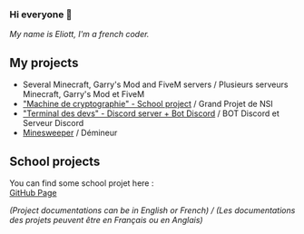 ### Hi everyone 👋

*My name is Eliott, I'm a french coder.*

## My projects

- Several Minecraft, Garry's Mod and FiveM servers / Plusieurs serveurs Minecraft, Garry's Mod et FiveM
- ["Machine de cryptographie" - School project](https://github.com/Eliott-B/Grand-Projet-Cryptographie) / Grand Projet de NSI
- ["Terminal des devs" - Discord server + Bot Discord](https://discord.gg/eufdGDkQq5) / BOT Discord et Serveur Discord
- [Minesweeper](https://github.com/Chakib-Eliott/demineur) / Démineur

## School projects
 
You can find some school projet here :  
[GitHub Page](htps://github.com/Chakib-Eliott)

*(Project documentations can be in English or French) / (Les documentations des projets peuvent être en Français ou en Anglais)*
